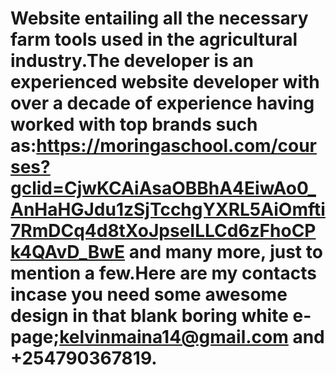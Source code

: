 # Website entailing all the necessary farm tools used in the agricultural industry.The developer is an experienced website developer with over a decade of experience having worked with top brands such as:https://moringaschool.com/courses?gclid=CjwKCAiAsaOBBhA4EiwAo0_AnHaHGJdu1zSjTcchgYXRL5AiOmfti7RmDCq4d8tXoJpseILLCd6zFhoCPk4QAvD_BwE and many more, just to mention a few.Here are my contacts incase you need some awesome design in that blank boring white e-page;kelvinmaina14@gmail.com and +254790367819.
